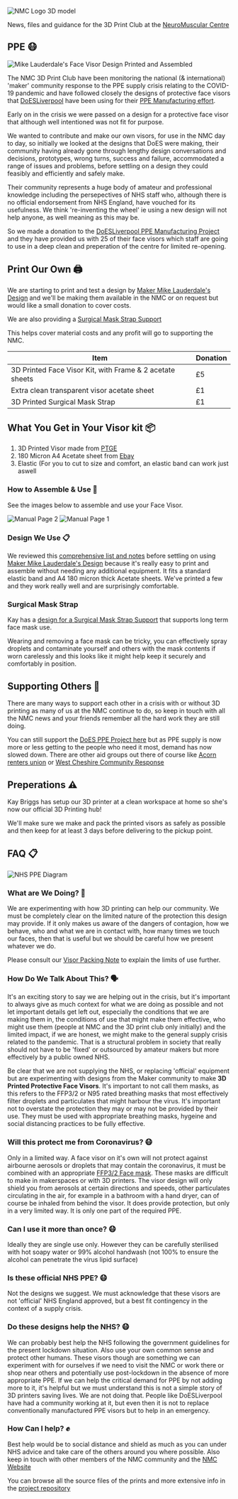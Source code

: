 
![NMC Logo 3D model](images/NMC.png)

News, files and guidance for the 3D Print Club at the [NeuroMuscular Centre](http://www.nmcentre.com/)


## PPE 😷

![Mike Lauderdale's Face Visor Design Printed and Assembled](images/face-visor-main-image.png)

The NMC 3D Print Club have been monitoring the national (& international) 'maker' community response to the PPE supply crisis relating to the COVID-19 pandemic and have followed closely the designs of protective face visors that [DoESLiverpool](https://doesliverpool.com) have been using for their [PPE Manufacturing effort](https://ppe.doesliverpool.com/).

Early on in the crisis we were passed on a design for a protective face visor that although well intentioned was not fit for purpose.

We wanted to contribute and make our own visors, for use in the NMC day to day, so initially we looked at the designs that DoES were making, their community having already gone through lengthy design conversations and decisions, prototypes, wrong turns, success and failure, accommodated a range of issues and problems, before settling on a design they could feasibly and efficiently and safely make. 

Their community represents a huge body of amateur and professional knowledge including the persepectives of NHS staff who, although there is no official endorsement from NHS England, have vouched for its usefulness. We think 're-inventing the wheel' ie using a new design will not help anyone, as well meaning as this may be.

So we made a donation to the [DoESLiverpool PPE Manufacturing Project](https://ppe.doesliverpool.com/) and they have provided us with 25 of their face visors which staff are going to use in a deep clean and preperation of the centre for limited re-opening.

## Print Our Own 🖨️

We are starting to print and test a design by [Maker Mike Lauderdale's Design](https://www.thingiverse.com/thing:4253904/) and we'll be making them available in the NMC or on request but would like a small donation to cover costs. 

We are also providing a [Surgical Mask Strap Support](#surgical-mask-strap)

This helps cover material costs and any profit will go to supporting the NMC.

Item|Donation
---|---
3D Printed Face Visor Kit, with Frame & 2 acetate sheets|£5
Extra clean transparent visor acetate sheet|£1
3D Printed Surgical Mask Strap|£1



## What You Get in Your Visor kit 📦 

 1. 3D Printed Visor made from [PTGE](https://en.wikipedia.org/wiki/3D_printing_filament#Materials)
 1. 180 Micron A4 Acetate sheet from [Ebay](https://www.ebay.co.uk/itm/25-x-A4-Transparent-Acetate-180-Micron-Clear-PVC-Sheets/353057356757)
 1. Elastic (For you to cut to size and comfort, an elastic band can work just aswell

### How to Assemble & Use 🔧

See the images below to assemble and use your Face Visor.

![Manual Page 2](images/Assembly2.png)
![Manual Page 1](images/Assembly1.png)

### Design We Use 📋

We reviewed this [comprehensive list and notes](https://github.com/DoESLiverpool/covid19/blob/master/FaceShield.md) before settling on using [Maker Mike Lauderdale's Design](https://www.thingiverse.com/thing:4253904/) because it's really easy to print and assemble without needing any additional equipment. It fits a standard elastic band and A4 180 micron thick Acetate sheets. We've printed a few and they work really well and are surprisingly comfortable.

### Surgical Mask Strap

Kay has a [design for a Surgical Mask Strap Support](https://www.thingiverse.com/thing:4202906) that supports long term face mask use. 

Wearing and removing a face mask can be tricky, you can effectively spray droplets and contaminate yourself and others with the mask contents if worn carelessly and this looks like it might help keep it securely and comfortably in position.


## Supporting Others 👋

There are many ways to support each other in a crisis with or without 3D printing as many of us at the NMC continue to do, so keep in touch with all the NMC news and your friends remember all the hard work they are still doing.

You can still support the [DoES PPE Project here](https://www.gofundme.com/f/get-visors-into-the-hands-of-healthcare-workers) but as PPE supply is now more or less getting to the people who need it most, demand has now slowed down. There are other aid groups out there of course like [Acorn renters union](https://acorntheunion.org.uk/corona/) or [West Cheshire Community Response](https://winsford.gov.uk/3706-2/)


## Preperations ⚠️

Kay Briggs has setup our 3D printer at a clean workspace at home so she's now our official 3D Printing hub!

We'll make sure we make and pack the printed visors as safely as possible and then keep for at least 3 days before delivering to the pickup point.


## FAQ 📋

![NHS PPE Diagram](images/ppe-diagram2.png)

### What are We Doing? 🔧

We are experimenting with how 3D printing can help our community. We must be completely clear on the limited nature of the protection this design may provide. If it only makes us aware of the dangers of contagion, how we behave, who and what we are in contact with, how many times we touch our faces, then that is useful but we should be careful how we present whatever we do.

Please consult our [Visor Packing Note](https://github.com/cheapjack/NMC3DPrintClub/blob/master/covid19/Visor_Packing_Slip.md) to explain the limits of use further.

### How Do We Talk About This? 🗣️

It's an exciting story to say we are helping out in the crisis, but it's important to always give as much context for what we are doing as possible and not let important details get left out, especially the conditions that we are making them in, the conditions of use that might make them effective, who might use them (people at NMC and the 3D print club only initially) and the limited impact, if we are honest, we might make to the general supply crisis related to the pandemic. That is a structural problem in society that really should not have to be 'fixed' or outsourced by amateur makers but more effectively by a public owned NHS.

Be clear that we are not supplying the NHS, or replacing 'official' equipment but are experimenting with designs from the Maker community to make **3D Printed Protective Face Visors**. It's important to not call them masks, as this refers to the FFP3/2 or N95 rated breathing masks that most effectively filter droplets and particulates that might harbour the virus. It's important not to overstate the protection they may or may not be provided by their use. They must be used with appropriate breathing masks, hygeine and social distancing practices to be fully effective.


### Will this protect me from Coronavirus? 😷

Only in a limited way. A face visor on it's own will not protect against airbourne aerosols or droplets that may contain the coronavirus, it must be combined with an appropriate [FFP3/2 Face mask](https://www.3m.co.uk/3M/en_GB/company-uk/3m-products/~/3M-Disposable-Respirators-8300-Series/). These masks are difficult to make in makerspaces or with 3D printers. The visor design will only shield you from aerosols at certain directions and speeds, other particulates circulating in the air, for example in a bathroom with a hand dryer, can of course be inhaled from behind the visor. It does provide protection, but only in a very limited way. It is only one part of the required PPE.

### Can I use it more than once? 😷

 Ideally they are single use only. However they can be carefully sterilised with hot soapy water or 99% alcohol handwash (not 100% to ensure the alcohol can penetrate the virus lipid surface)

### Is these official NHS PPE? 😷

 Not the designs we suggest. We must acknowledge that these visors are not 'official' NHS England approved, but a best fit contingency in the context of a supply crisis.

### Do these designs help the NHS? 😷

 We can probably best help the NHS following the government guidelines for the present lockdown situation. Also use your own common sense and protect other humans. These visors though are something we can experiment with for ourselves if we need to visit the NMC or work there or shop near others and potentially use post-lockdown in the absence of more appropriate PPE. If we can help the critical demand for PPE by not adding more to it, it's helpful but we must understand this is not a simple story of 3D printers saving lives. We are not doing that. People like DoESLiverpool have had a community working at it, but even then it is not to replace conventionally manufactured PPE visors but to help in an emergency.


### How Can I help? ✊

Best help would be to social distance and shield as much as you can under NHS advice and take care of the others around you where possible. Also keep in touch with other members of the NMC community and the [NMC Website](http://www.nmcentre.com/)

You can browse all the source files of the prints and more extensive info in the [project repository](https://github.com/cheapjack/NMC3DPrintClub)


